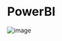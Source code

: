 # PowerBI
![image](https://github.com/Ethan4325/PowerBI/assets/156784806/5b96e860-a3f2-4787-b4c8-ad7cd40e6240)
